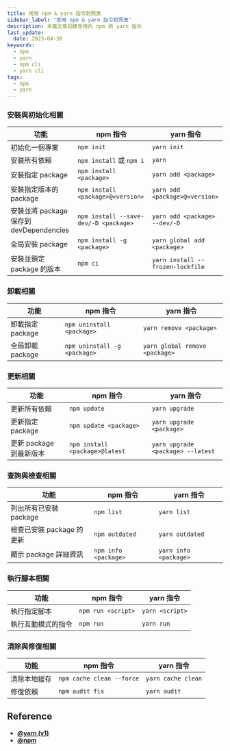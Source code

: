 ```yaml
---
title: 常用 npm & yarn 指令對照表
sidebar_label: "常用 npm & yarn 指令對照表"
description: 本篇文章記錄常用的 npm 與 yarn 指令
last_update:
  date: 2023-04-30
keywords:
  - npm
  - yarn
  - npm cli
  - yarn cli
tags:
  - npm
  - yarn
---
```


### **安裝與初始化相關**

| **功能**                                | **npm 指令**                          | **yarn 指令**                    |
| --------------------------------------- | ------------------------------------- | -------------------------------- |
| 初始化一個專案                          | `npm init`                            | `yarn init`                      |
| 安裝所有依賴                            | `npm install` 或 `npm i`              | `yarn`                           |
| 安裝指定 package                        | `npm install <package>`               | `yarn add <package>`             |
| 安裝指定版本的 package                  | `npm install <package>@<version>`     | `yarn add <package>@<version>`   |
| 安裝並將 package 保存到 devDependencies | `npm install --save-dev/-D <package>` | `yarn add <package> --dev/-D`    |
| 全局安裝 package                        | `npm install -g <package>`            | `yarn global add <package>`      |
| 安裝並鎖定 package 的版本               | `npm ci`                              | `yarn install --frozen-lockfile` |

### **卸載相關**

| **功能**         | **npm 指令**                 | **yarn 指令**                  |
| ---------------- | ---------------------------- | ------------------------------ |
| 卸載指定 package | `npm uninstall <package>`    | `yarn remove <package>`        |
| 全局卸載 package | `npm uninstall -g <package>` | `yarn global remove <package>` |

### **更新相關**

| **功能**                | **npm 指令**                   | **yarn 指令**                     |
| ----------------------- | ------------------------------ | --------------------------------- |
| 更新所有依賴            | `npm update`                   | `yarn upgrade`                    |
| 更新指定 package        | `npm update <package>`         | `yarn upgrade <package>`          |
| 更新 package 到最新版本 | `npm install <package>@latest` | `yarn upgrade <package> --latest` |

### **查詢與檢查相關**

| **功能**                  | **npm 指令**         | **yarn 指令**         |
| ------------------------- | -------------------- | --------------------- |
| 列出所有已安裝 package    | `npm list`           | `yarn list`           |
| 檢查已安裝 package 的更新 | `npm outdated`       | `yarn outdated`       |
| 顯示 package 詳細資訊     | `npm info <package>` | `yarn info <package>` |

### **執行腳本相關**

| **功能**           | **npm 指令**       | **yarn 指令**   |
| ------------------ | ------------------ | --------------- |
| 執行指定腳本       | `npm run <script>` | `yarn <script>` |
| 執行互動模式的指令 | `npm run`          | `yarn run`      |

### **清除與修復相關**

| **功能**     | **npm 指令**              | **yarn 指令**      |
| ------------ | ------------------------- | ------------------ |
| 清除本地緩存 | `npm cache clean --force` | `yarn cache clean` |
| 修復依賴     | `npm audit fix`           | `yarn audit`       |




## **Reference**

- **[@yarn (v1)](https://classic.yarnpkg.com/en/docs/cli/)**
- **[@npm](https://docs.npmjs.com/cli/v9/commands)**